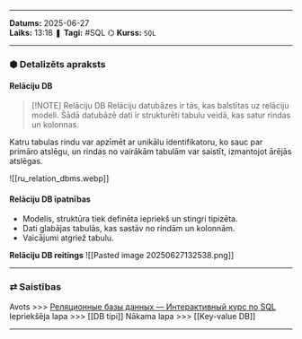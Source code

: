 ___
**Datums:** 2025-06-27   
**Laiks:** 13:18 
❚ **Tagi:** #SQL 
⌬ **Kurss:**  `SQL`

---
### ⬢ Detalizēts apraksts
#### Relāciju DB

> [!NOTE] Relāciju DB
> Relāciju datubāzes ir tās, kas balstītas uz relāciju modeli. Šādā datubāzē dati ir strukturēti tabulu veidā, kas satur rindas un kolonnas.

Katru tabulas rindu var apzīmēt ar unikālu identifikatoru, ko sauc par primāro atslēgu, un rindas no vairākām tabulām var saistīt, izmantojot ārējās atslēgas.

![[ru_relation_dbms.webp]]
#### Relāciju DB īpatnības
- Modelis, struktūra tiek definēta iepriekš un stingri tipizēta.
- Dati glabājas tabulās, kas sastāv no rindām un kolonnām.
- Vaicājumi atgriež tabulu.

**Relāciju DB reitings**
![[Pasted image 20250627132538.png]]

---
### ⇄ Saistības
Avots >>> [Реляционные базы данных — Интерактивный курс по SQL](https://sql-academy.org/ru/guide/relation-databases)
Iepriekšēja lapa >>> [[DB tipi]]
Nākama lapa >>> [[Key-value DB]]
___